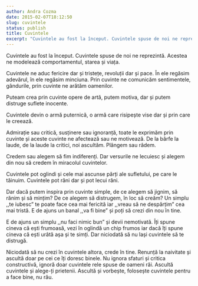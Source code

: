 ```yaml
---
author: Andra Cozma
date: 2015-02-07T18:12:50
slug: cuvintele
status: publish
title: Cuvintele
excerpt: "Cuvintele au fost la început. Cuvintele spuse de noi ne reprezintă. Acestea ne modelează comportamentul, starea și viața. Cuvintele ne  "
---
```

Cuvintele au fost la început. Cuvintele spuse de noi ne reprezintă. Acestea ne modelează comportamentul, starea și viața.

Cuvintele ne aduc fericire dar și tristețe, revoluții dar și pace. În ele regăsim adevărul, în ele regăsim minciuna. Prin cuvinte ne comunicăm sentimentele, gândurile, prin cuvinte ne arătăm oamenilor.

Puteam crea prin cuvinte opere de artă, putem motiva, dar și putem distruge suflete inocente.

Cuvintele devin o armă puternică, o armă care risipește vise dar și prin care le creează.

Admirație sau critică, susținere sau ignoranță, toate le exprimăm prin cuvinte și aceste cuvinte ne afectează sau ne motivează. De la bârfe la laude, de la laude la critici, noi ascultăm. Plângem sau râdem.

Credem sau alegem să fim indiferenți. Dar versurile ne lecuiesc și alegem din nou să credem în miracolul cuvintelor.

Cuvintele pot oglindi și cele mai ascunse părți ale sufletului, pe care le tăinuim. Cuvintele pot răni dar și pot lecui răni.

Dar dacă putem inspira prin cuvinte simple, de ce alegem să jignim, să rănim și să mințim? De ce alegem să distrugem, în loc să creăm? Un simplu ,,te iubesc” te poate face cea mai fericită iar ,,vreau să ne despărțim” cea mai tristă. E de ajuns un banal ,,va fi bine” și poți să crezi din nou în tine.

E de ajuns un simplu ,,nu faci nimic bun” și devii nemotivată. Îți spune cineva că ești frumoasă, vezi în oglindă un chip frumos iar dacă îți spune cineva că ești urâtă așa și te simți. Dar niciodată să nu lași cuvintele să te distrugă.

Niciodată să nu crezi în cuvintele altora, crede în tine. Renunță la naivitate și ascultă doar pe cei ce îți doresc binele. Nu ignora sfaturi și critica constructivă, ignoră doar cuvintele rele spuse de oameni răi. Ascultă cuvintele și alege-ți prietenii. Ascultă și vorbește, folosește cuvintele pentru a face bine, nu rău.
    